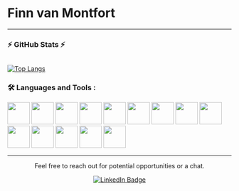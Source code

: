 # Finn van Montfort
---
### :zap: **GitHub Stats** :zap:

<img src="https://komarev.com/ghpvc/?username=TheCheesyWiggle&style=flat-square&color=blue" alt=""/>

<!--<script src="https://embed.github.com/view/3d/TheCheesyWiggle/TheCheesyWiggle/blob/main/TheCheesyWiggle-2023.stl" ></script>-->



[![Top Langs](https://github-readme-stats.vercel.app/api/top-langs/?username=TheCheesyWiggle&layout=compact&theme=vision-friendly-dark)](https://github.com/anuraghazra/github-readme-stats)

### :hammer_and_wrench: Languages and Tools :

<div class="flex-container">
  <img src="https://cdn.jsdelivr.net/gh/devicons/devicon/icons/java/java-original.svg" style="width: 50px;" /> 
  <img src="https://cdn.jsdelivr.net/gh/devicons/devicon/icons/python/python-original.svg" style="width: 50px;" />
  <img src="https://cdn.jsdelivr.net/gh/devicons/devicon/icons/javascript/javascript-plain.svg" style="width:50px;" />    
  <!--<img src="https://cdn.jsdelivr.net/gh/devicons/devicon/icons/rust/rust-plain.svg" style="width:50px;"/>-->
  <img src="https://cdn.jsdelivr.net/gh/devicons/devicon@latest/icons/rust/rust-original.svg" style="width:50px;"/>
  <img src="https://cdn.jsdelivr.net/gh/devicons/devicon/icons/php/php-original.svg" style="width:50px;"/>
  <img src="https://cdn.jsdelivr.net/gh/devicons/devicon/icons/haskell/haskell-original.svg" style="width: 50px;"/>
  <img src="https://cdn.jsdelivr.net/gh/devicons/devicon/icons/mysql/mysql-original.svg" style="width: 50px;" />
  <img src="https://cdn.jsdelivr.net/gh/devicons/devicon/icons/azure/azure-original.svg" style="width: 50px;"/>
  <img src="https://cdn.jsdelivr.net/gh/devicons/devicon/icons/anaconda/anaconda-original.svg" style="width: 50px;"/>
  <img src="https://cdn.jsdelivr.net/gh/devicons/devicon/icons/jetbrains/jetbrains-original.svg"  style="width: 50px;" />
  <img src="https://cdn.jsdelivr.net/gh/devicons/devicon/icons/vscode/vscode-original.svg" style="width: 50px;"/>
  <img src="https://cdn.jsdelivr.net/gh/devicons/devicon/icons/linux/linux-original.svg" style="width: 50px;"/>
  <img src="https://cdn.jsdelivr.net/gh/devicons/devicon@latest/icons/django/django-plain.svg" style= "width:50px;" />
  <img src="https://cdn.jsdelivr.net/gh/devicons/devicon@latest/icons/c/c-original.svg" style ="width:50px;" />
</div>

---



<div id="footer" align="center">  
  <p>
    Feel free to reach out for potential opportunities or a chat.
  </p>
  <div id="social">
    <a href="https://www.linkedin.com/in/finn-van-montfort-ab13731ab/">
      <img src="https://img.shields.io/badge/LinkedIn-blue?style=for-the-badge&logo=linkedin&logoColor=white" alt="LinkedIn Badge"/>
    </a>
  </div>
</div>
